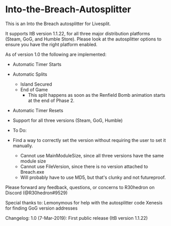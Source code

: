 # Into-the-Breach-Autosplitter
This is an Into the Breach autosplitter for Livesplit.

It supports ItB version 1.1.22, for all three major distribution platforms (Steam, GoG, and Humble Store). Please look at the autosplitter options to ensure you have the right platform enabled.

As of version 1.0 the following are implemented:

* Automatic Timer Starts
* Automatic Splits
    * Island Secured
    * End of Game
        * This split happens as soon as the Renfield Bomb animation starts at the end of Phase 2.
* Automatic Timer Resets
* Support for all three versions (Steam, GoG, Humble)

* To Do:
* Find a way to correctly set the version without requiring the user to set it manually.
    * Cannot use MainModuleSize, since all three versions have the same module size
    * Cannot use FileVersion, since there is no version attached to Breach.exe
    * Will probably have to use MD5, but that's clunky and not futureproof.

Please forward any feedback, questions, or concerns to R30hedron on Discord (@R30hedron#9529)

Special thanks to:
Lemonymous for help with the autosplitter code
Xenesis for finding GoG version addresses

Changelog: 
1.0 (7-Mar-2019): First public release (ItB version 1.1.22)
